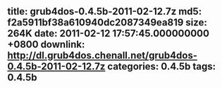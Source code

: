title: grub4dos-0.4.5b-2011-02-12.7z
md5: f2a5911bf38a610940dc2087349ea819
size: 264K
date: 2011-02-12 17:57:45.000000000 +0800
downlink: http://dl.grub4dos.chenall.net/grub4dos-0.4.5b-2011-02-12.7z
categories: 0.4.5b
tags: 0.4.5b
---

